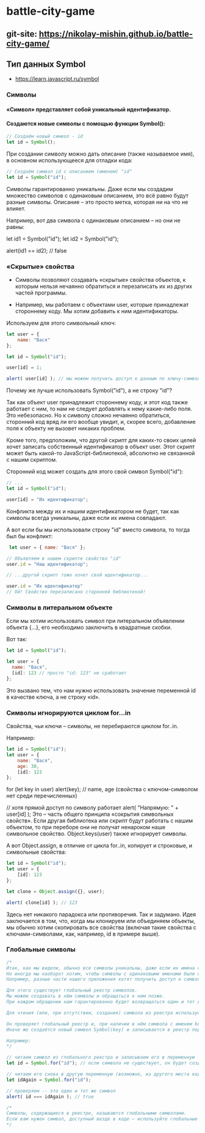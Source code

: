 ﻿# battle-city-game
## git-site: https://nikolay-mishin.github.io/battle-city-game/

## Тип данных Symbol
* https://learn.javascript.ru/symbol

### Символы
#### «Символ» представляет собой уникальный идентификатор.

#### Создаются новые символы с помощью функции Symbol():

```javascript
// Создаём новый символ - id
let id = Symbol();
```

При создании символу можно дать описание (также называемое имя), в основном использующееся для отладки кода:

```javascript
// Создаём символ id с описанием (именем) "id"
let id = Symbol("id");
```

Символы гарантированно уникальны. Даже если мы создадим множество символов с одинаковым описанием, это всё равно будут разные символы. Описание – это просто метка, которая ни на что не влияет.

Например, вот два символа с одинаковым описанием – но они не равны:

 



let id1 = Symbol("id");
let id2 = Symbol("id");

alert(id1 == id2); // false

### «Скрытые» свойства
* Символы позволяют создавать «скрытые» свойства объектов, к которым нельзя нечаянно обратиться и перезаписать их из других частей программы.

* Например, мы работаем с объектами user, которые принадлежат стороннему коду. Мы хотим добавить к ним идентификаторы.

Используем для этого символьный ключ:

```javascript
let user = {
	name: "Вася"
};

let id = Symbol("id");

user[id] = 1;

alert( user[id] ); // мы можем получить доступ к данным по ключу-символу
```

Почему же лучше использовать Symbol("id"), а не строку "id"?

Так как объект user принадлежит стороннему коду, и этот код также работает с ним, то нам не следует добавлять к нему какие-либо поля. Это небезопасно. Но к символу сложно нечаянно обратиться, сторонний код вряд ли его вообще увидит, и, скорее всего, добавление поля к объекту не вызовет никаких проблем.

Кроме того, предположим, что другой скрипт для каких-то своих целей хочет записать собственный идентификатор в объект user. Этот скрипт может быть какой-то JavaScript-библиотекой, абсолютно не связанной с нашим скриптом.

Сторонний код может создать для этого свой символ Symbol("id"):

```javascript
// ...
let id = Symbol("id");

user[id] = "Их идентификатор";
```

Конфликта между их и нашим идентификатором не будет, так как символы всегда уникальны, даже если их имена совпадают.

А вот если бы мы использовали строку "id" вместо символа, то тогда был бы конфликт:

```javascript
 let user = { name: "Вася" };

// Объявляем в нашем скрипте свойство "id"
user.id = "Наш идентификатор";

// ...другой скрипт тоже хочет свой идентификатор...

user.id = "Их идентификатор"
// Ой! Свойство перезаписано сторонней библиотекой!
```

### Символы в литеральном объекте

Если мы хотим использовать символ при литеральном объявлении объекта {...}, его необходимо заключить в квадратные скобки.

Вот так:

```javascript
let id = Symbol("id");

let user = {
  name: "Вася",
  [id]: 123 // просто "id: 123" не сработает
};
```

Это вызвано тем, что нам нужно использовать значение переменной id в качестве ключа, а не строку «id».

### Символы игнорируются циклом for…in
Свойства, чьи ключи – символы, не перебираются циклом for..in.

Например:

```javascript
let id = Symbol("id");
let user = {
	name: "Вася",
	age: 30,
	[id]: 123
};
```

for (let key in user) alert(key); // name, age (свойства с ключом-символом нет среди перечисленных)

// хотя прямой доступ по символу работает
alert( "Напрямую: " + user[id] );
Это – часть общего принципа «сокрытия символьных свойств». Если другая библиотека или скрипт будут работать с нашим объектом, то при переборе они не получат ненароком наше символьное свойство. Object.keys(user) также игнорирует символы.

А вот Object.assign, в отличие от цикла for..in, копирует и строковые, и символьные свойства:

```javascript
let id = Symbol("id");
let user = {
	[id]: 123
};

let clone = Object.assign({}, user);

alert( clone[id] ); // 123
```

Здесь нет никакого парадокса или противоречия. Так и задумано. Идея заключается в том, что, когда мы клонируем или объединяем объекты, мы обычно хотим скопировать все свойства (включая такие свойства с ключами-символами, как, например, id в примере выше).

### Глобальные символы

```javascript
/*
Итак, как мы видели, обычно все символы уникальны, даже если их имена совпадают.
Но иногда мы наоборот хотим, чтобы символы с одинаковыми именами были одной сущностью.
Например, разные части нашего приложения хотят получить доступ к символу "id", подразумевая именно одно и то же свойство.

Для этого существует глобальный реестр символов.
Мы можем создавать в нём символы и обращаться к ним позже.
При каждом обращении нам гарантированно будет возвращаться один и тот же символ.

Для чтения (или, при отсутствии, создания) символа из реестра используется вызов Symbol.for(key).

Он проверяет глобальный реестр и, при наличии в нём символа с именем key, возвращает его.
Иначе же создаётся новый символ Symbol(key) и записывается в реестр под ключом key.

Например:
*/

// читаем символ из глобального реестра и записываем его в переменную
let id = Symbol.for("id"); // если символа не существует, он будет создан

// читаем его снова в другую переменную (возможно, из другого места кода)
let idAgain = Symbol.for("id");

// проверяем -- это один и тот же символ
alert( id === idAgain ); // true

/*
Символы, содержащиеся в реестре, называются глобальными символами.
Если вам нужен символ, доступный везде в коде – используйте глобальные символы.
*/
```